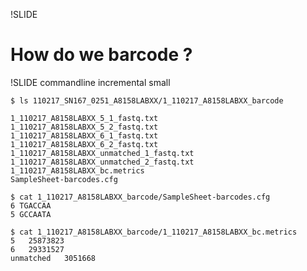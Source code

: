 !SLIDE
# How do we barcode ?

!SLIDE commandline incremental small

    $ ls 110217_SN167_0251_A8158LABXX/1_110217_A8158LABXX_barcode

    1_110217_A8158LABXX_5_1_fastq.txt
    1_110217_A8158LABXX_5_2_fastq.txt
    1_110217_A8158LABXX_6_1_fastq.txt
    1_110217_A8158LABXX_6_2_fastq.txt
    1_110217_A8158LABXX_unmatched_1_fastq.txt
    1_110217_A8158LABXX_unmatched_2_fastq.txt
    1_110217_A8158LABXX_bc.metrics
    SampleSheet-barcodes.cfg

    $ cat 1_110217_A8158LABXX_barcode/SampleSheet-barcodes.cfg 
    6 TGACCAA
    5 GCCAATA

    $ cat 1_110217_A8158LABXX_barcode/1_110217_A8158LABXX_bc.metrics
    5   25873823
    6   29331527
    unmatched   3051668
